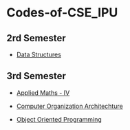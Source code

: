 # Codes-of-CSE_IPU


2rd Semester
---------------------
- [Data Structures](https://github.com/GauravJain98/DataStructuresLab) 
 

3rd Semester
---------------------
- [Applied Maths - IV](https://github.com/GauravJain98/Mathslab)

- [Computer Organization Architechture](https://github.com/GauravJain98/COAlab)

- [Object Oriented Programming](https://github.com/GauravJain98/OOPSlab)

